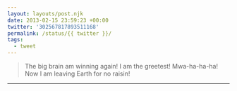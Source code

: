 ```yaml
---
layout: layouts/post.njk
date: 2013-02-15 23:59:23 +00:00
twitter: '302567817893511168'
permalink: /status/{{ twitter }}/
tags: 
  - tweet
---
```


> The big brain am winning again! I am the greetest! Mwa-ha-ha-ha! Now I am leaving Earth for no raisin!

---
